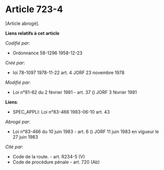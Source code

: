 # Article 723-4

[Article abrogé].

**Liens relatifs à cet article**

_Codifié par_:

  - Ordonnance 58-1296 1958-12-23

_Créé par_:

  - loi 78-1097 1978-11-22 art. 4 JORF 23 novembre 1978

_Modifié par_:

  - Loi n°81-82 du 2 février 1981 - art. 37 () JORF 3 février 1981

**Liens**:

  - SPEC_APPLI: Loi n°83-466 1983-06-10 art. 43

_Abrogé par_:

  - Loi n°83-466 du 10 juin 1983 - art. 6 () JORF 11 juin 1983 en vigueur le 27 juin 1983

_Cité par_:

  - Code de la route. - art. R234-5 (V)
  - Code de procédure pénale - art. 720 (Ab)
